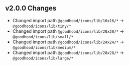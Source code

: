 ## v2.0.0 Changes

- Changed import path `@goodhood/icons/lib/16x16/*` -> `@goodhood/icons/lib/tiny/*`
- Changed import path `@goodhood/icons/lib/20x20/*` -> `@goodhood/icons/lib/small/*`
- Changed import path `@goodhood/icons/lib/24x24/*` -> `@goodhood/icons/lib/medium/*`
- Changed import path `@goodhood/icons/lib/28x28/*` -> `@goodhood/icons/lib/large/*`


